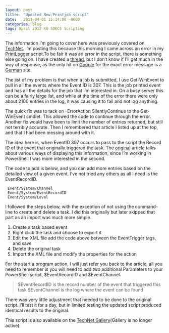 ```yaml
---
layout: post
title:  "Updated New-Printjob script"
date:   2011-04-01 15:14:00 -0600
categories: blog
tags: April 2012 KU SOECS Scripting
---
```

The information I’m going to cover here was previously covered on [TechNet](http://blogs.technet.com/b/wincat/archive/2012/03/21/3449236.aspx). I’m posting this because this morning I came across an error in my [PrintLogger](https://github.com/jeffpatton1971/mod-posh/blob/master/powershell/production/New-PrintJob.ps1) script.To be fair it was an error in the script, there is something else going on. I have created a [thread](http://social.technet.microsoft.com/Forums/en-US/ITCG/thread/29739ec0-b367-4a1c-9d0b-42cbbb6bae36/#e6bf38fa-ce99-41a8-843b-701efd4448c3), but I don’t know if I’ll get much in the way of response, as the only hit on [Google](https://www.google.com/search?q=get-winevent+The+maximum+number+of+replacements+has+been+reached&hl=en#hl=en&sclient=psy-ab&q=get-winevent+%22The+maximum+number+of+replacements+has+been+reached%22&oq=get-winevent+%22The+maximum+number+of+replacements+has+been+reached%22&aq=f&aqi=&aql=1&gs_l=serp.3...5007l5444l0l5805l2l2l0l0l0l0l121l217l1j1l2l0.epsugrst.1.&pbx=1&bav=on.2,or.r_gc.r_pw.r_cp.r_qf.,cf.osb&fp=21ba5269d78bca91&biw=1680&bih=926) for the exact error message is a [German](http://www.cycotec.de/index.php/programmieren/powershell/beispiele/148-winrm-aktivieren) site.

The jist of my problem is that when a job is submitted, I use Get-WinEvent to pull in all the events where the Event ID is 307. This is the job printed event and has all the details for the job that I’m interested in. On a busy server this can be a fairly large list, and while at the time of the error there were only about 2100 entries in the log, it was causing it to fail and not log anything.

The quick fix was to tack on –ErrorAction SilentlyContinue to the Get-WinEvent cmdlet. This allowed the code to continue through the error. Another fix would have been to limit the number of entries returned, but still not terribly accurate. Then I remembered that article I listed up at the top, and that I had been messing around with it.

The idea here is, when EventID 307 occurs to pass to the script the Record ID of the event that originally triggered the task. The [original](http://blogs.technet.com/b/otto/archive/2007/11/09/find-the-event-that-triggered-your-task.aspx) article talks about various ways of displaying this information, since I’m working in PowerShell I was more interested in the second.

The code to add is below, and you can add more entries based on the detailed view of a given event. I’ve not tried any others as all I need is the EventRecordID.

``` dos
 Event/System/Channel
 Event/System/EventRecordID
 Event/System/Level
```

I followed the steps below, with the exception of not using the command-line to create and delete a task. I did this originally but later skipped that part as an import was much more simple.

1. Create a task based event
2. Right click the task and choose to export it
3. Edit the XML file add the code above between the EventTrigger tags, and save
4. Delete the original task
5. Import the XML file and modify the properties for the action

For the start a program action, I will just refer you back to the article, all you need to remember is you will need to add two additional Parameters to your PowerShell script, $EventRecordID and $EventChannel.

> $EventRecordID is the record number of the event that triggered this task
> $EventChannel is the log where the event can be found

There was very little adjustment that needed to be done to the original script. I’ll test it for a day, but in limited testing the updated script produced identical results to the original.

This script is also available on the [TechNet Gallery](http://gallery.technet.microsoft.com/New-PrintJob-2f43062f)(Gallery is no longer active).
